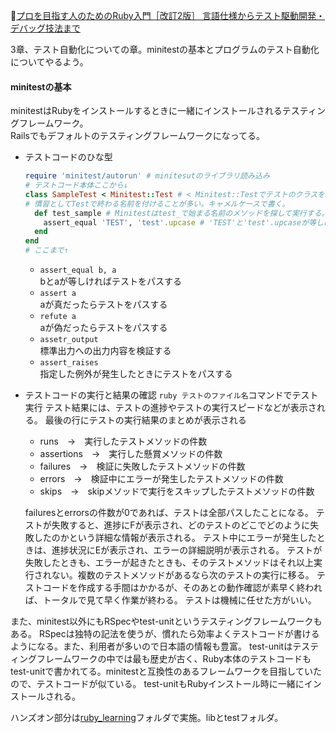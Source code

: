 
📖[プロを目指す人のためのRuby入門［改訂2版］ 言語仕様からテスト駆動開発・デバッグ技法まで](https://gihyo.jp/book/2021/978-4-297-12437-3)

3章、テスト自動化についての章。minitestの基本とプログラムのテスト自動化についてやるよう。

#### minitestの基本

minitestはRubyをインストールするときに一緒にインストールされるテスティングフレームワーク。  
Railsでもデフォルトのテスティングフレームワークになってる。  

- テストコードのひな型
  ```ruby
  require 'minitest/autorun' # minitesutのライブラリ読み込み
  # テストコード本体ここから↓
  class SampleTest < Minitest::Test # < Minitest::Testでテストのクラスを継承
  # 慣習としてTestで終わる名前を付けることが多い。キャメルケースで書く。
    def test_sample # Minitestはtest_で始まる名前のメソッドを探して実行する。 
      assert_equal 'TEST', 'test'.upcase # 'TEST'と'test'.upcaseが等しければパスする。
    end
  end
  # ここまで↑
  ```
  - `assert_equal b, a`  
    bとaが等しければテストをパスする
  - `assert a`  
    aが真だったらテストをパスする
  - `refute a`  
    aが偽だったらテストをパスする
  - `assetr_output`  
    標準出力への出力内容を検証する
  - `assert_raises`  
    指定した例外が発生したときにテストをパスする
- テストコードの実行と結果の確認
  `ruby テストのファイル名`コマンドでテスト実行
  テスト結果には、テストの進捗やテストの実行スピードなどが表示される。
  最後の行にテストの実行結果のまとめが表示される
  - runs　→　実行したテストメソッドの件数
  - assertions　→　実行した懸賞メソッドの件数
  - failures　→　検証に失敗したテストメソッドの件数
  - errors　→　検証中にエラーが発生したテストメソッドの件数
  - skips　→　skipメソッドで実行をスキップしたテストメソッドの件数

  failuresとerrorsの件数が0であれば、テストは全部パスしたことになる。
  テストが失敗すると、進捗にFが表示され、どのテストのどこでどのように失敗したのかという詳細な情報が表示される。
  テスト中にエラーが発生したときは、進捗状況にEが表示され、エラーの詳細説明が表示される。
  テストが失敗したときも、エラーが起きたときも、そのテストメソッドはそれ以上実行されない。複数のテストメソッドがあるなら次のテストの実行に移る。
  テストコードを作成する手間はかかるが、そのあとの動作確認が素早く終われば、トータルで見て早く作業が終わる。
  テストは機械に任せた方がいい。

また、minitest以外にもRSpecやtest-unitというテスティングフレームワークもある。
RSpecは独特の記法を使うが、慣れたら効率よくテストコードが書けるようになる。また、利用者が多いので日本語の情報も豊富。
test-unitはテスティングフレームワークの中では最も歴史が古く、Ruby本体のテストコードもtest-unitで書かれてる。minitestと互換性のあるフレームワークを目指していたので、テストコードが似ている。
test-unitもRubyインストール時に一緒にインストールされる。
  
ハンズオン部分は[ruby_learning](https://github.com/ritananashi/til/tree/main/ruby_learning)フォルダで実施。libとtestフォルダ。
